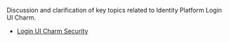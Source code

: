 Discussion and clarification of key topics related to Identity Platform Login UI Charm.

- [Login UI Charm Security](/t/15713)
